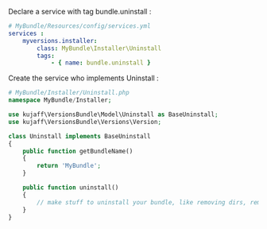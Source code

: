 Declare a service with tag bundle.uninstall :

```yml
# MyBundle/Resources/config/services.yml
services :
    myversions.installer:
        class: MyBundle\Installer\Uninstall
        tags:
            - { name: bundle.uninstall }
```

Create the service who implements Uninstall :

```php
# MyBundle/Installer/Uninstall.php
namespace MyBundle/Installer;

use kujaff\VersionsBundle\Model\Uninstall as BaseUninstall;
use kujaff\VersionsBundle\Versions\Version;

class Uninstall implements BaseUninstall
{
    public function getBundleName()
    {
        return 'MyBundle';
    }

    public function uninstall()
    {
        // make stuff to uninstall your bundle, like removing dirs, removing database tables, etc
    }
}
```